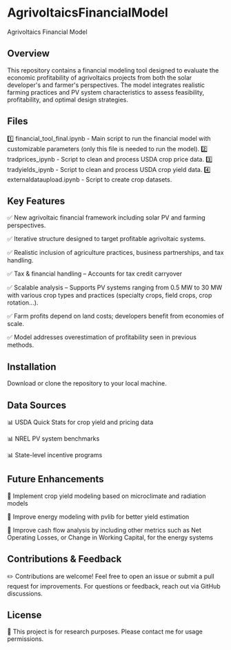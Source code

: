 # AgrivoltaicsFinancialModel
Agrivoltaics Financial Model

## Overview
This repository contains a financial modeling tool designed to evaluate the economic profitability of agrivoltaics projects from both the solar developer's and farmer's perspectives. The model integrates realistic farming practices and PV system characteristics to assess feasibility, profitability, and optimal design strategies.

## Files

1️⃣ financial_tool_final.ipynb - Main script to run the financial model with customizable parameters (only this file is needed to run the model).
2️⃣ tradprices_ipynb - Script to clean and process USDA crop price data.
3️⃣ tradyields_ipynb - Script to clean and process USDA crop yield data.
4️⃣ externaldataupload.ipynb - Script to create crop datasets.


## Key Features
✅ New agrivoltaic financial framework including solar PV and farming perspectives.

✅ Iterative structure designed to target profitable agrivoltaic systems.

✅ Realistic inclusion of agriculture practices, business partnerships, and tax handling.

✅ Tax & financial handling – Accounts for tax credit carryover

✅ Scalable analysis – Supports PV systems ranging from 0.5 MW to 30 MW with various crop types and practices (specialty crops, field crops, crop rotation...).

✅ Farm profits depend on land costs; developers benefit from economies of scale.

✅ Model addresses overestimation of profitability seen in previous methods.

## Installation
Download or clone the repository to your local machine.

## Data Sources
📊 USDA Quick Stats for crop yield and pricing data

📊 NREL PV system benchmarks

📊 State-level incentive programs

## Future Enhancements
🚀 Implement crop yield modeling based on microclimate and radiation models

🚀 Improve energy modeling with pvlib for better yield estimation

🚀 Improve cash flow analysis by including other metrics such as Net Operating Losses, or Change in Working Capital, for the energy systems

## Contributions & Feedback
✏️ Contributions are welcome! Feel free to open an issue or submit a pull request for improvements. For questions or feedback, reach out via GitHub discussions.

## License
📜 This project is for research purposes. Please contact me for usage permissions.
